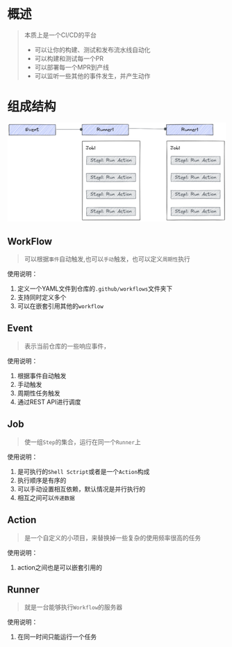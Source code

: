# 概述

> 本质上是一个CI/CD的平台
> - 可以让你的构建、测试和发布流水线自动化
> - 可以构建和测试每一个PR
> - 可以部署每一个MPR到产线
> - 可以监听一些其他的事件发生，并产生动作


# 组成结构

![Github-actions-components.png](../img/Github-actions-components.png)

## WorkFlow
>  可以根据`事件`自动触发,也可以`手动`触发，也可以定义`周期性`执行

使用说明：
1. 定义一个YAML文件到仓库的`.github/workflows`文件夹下
2. 支持同时定义多个
3. 可以在嵌套引用其他的`workflow`

## Event
> 表示当前仓库的一些响应事件，

使用说明：
1. 根据事件自动触发
2. 手动触发
3. 周期性任务触发
4. 通过REST API进行调度


## Job
>  使一组`Step`的集合，运行在同一个`Runner`上

使用说明：
1. 是可执行的`Shell Sctript`或者是一个`Action`构成
2. 执行顺序是有序的
3. 可以手动设置相互依赖，默认情况是并行执行的
4. 相互之间可以`传递数据`

## Action
>  是一个自定义的小项目，来替换掉一些复杂的使用频率很高的任务

使用说明：
1. action之间也是可以嵌套引用的

## Runner
> 就是一台能够执行`Workflow`的服务器

使用说明：
1. 在同一时间只能运行一个任务
